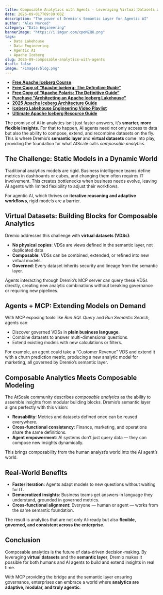 ```yaml
---
title: Composable Analytics with Agents - Leveraging Virtual Datasets and the Semantic Layer
date: 2025-09-017T09:00:00Z
description: "The power of Dremio's Semantic Layer for Agentic AI"
author: "Alex Merced"
category: "Data Engineering"
bannerImage: "https://i.imgur.com/cpoMZQ8.png"
tags:
  - Data Lakehouse
  - Data Engineering
  - Agentic AI
  - Apache Iceberg
slug: 2025-09-composable-analytics-with-agents
draft: false
image: "/images/blog.png"
---
```


- **[Free Apache Iceberg Course](https://hello.dremio.com/webcast-an-apache-iceberg-lakehouse-crash-course-reg.html?utm_source=ev_external_blog&utm_medium=influencer&utm_campaign=semantic_layer&utm_content=alexmerced&utm_term=semantic_layer)**  
- **[Free Copy of “Apache Iceberg: The Definitive Guide”](https://hello.dremio.com/wp-apache-iceberg-the-definitive-guide-reg.html?utm_source=ev_external_blog&utm_medium=influencer&utm_campaign=semantic_layer&utm_content=alexmerced&utm_term=semantic_layer)**  
- **[Free Copy of “Apache Polaris: The Definitive Guide”](https://hello.dremio.com/wp-apache-polaris-guide-reg.html?utm_source=ev_external_blog&utm_medium=influencer&utm_campaign=semantic_layer&utm_content=alexmerced&utm_term=semantic_layer)** 
- **[Purchase "Architecting an Apache Iceberg Lakehouse"](https://www.manning.com/books/architecting-an-apache-iceberg-lakehouse?utm_source=merced&utm_medium=affiliate&utm_campaign=book_merced&a_aid=merced&a_bid=7eac4151)**
- **[2025 Apache Iceberg Architecture Guide](https://medium.com/data-engineering-with-dremio/2025-guide-to-architecting-an-iceberg-lakehouse-9b19ed42c9de)**  
- **[Iceberg Lakehouse Engineering Video Playlist](https://youtube.com/playlist?list=PLsLAVBjQJO0p0Yq1fLkoHvt2lEJj5pcYe&si=WTSnqjXZv6Glkc3y)**  
- **[Ultimate Apache Iceberg Resource Guide](https://medium.com/data-engineering-with-dremio/ultimate-directory-of-apache-iceberg-resources-e3e02efac62e)** 


The promise of AI in analytics isn’t just faster answers, it’s **smarter, more flexible insights**. For that to happen, AI agents need not only access to data but also the ability to compose, extend, and recombine datasets on the fly. This is where Dremio’s **semantic layer** and **virtual datasets** come into play, providing the foundation for what AtScale calls *composable analytics*.

## The Challenge: Static Models in a Dynamic World

Traditional analytics models are rigid. Business intelligence teams define metrics in dashboards or cubes, and changing them often requires IT involvement. This creates bottlenecks when business needs evolve, leaving AI agents with limited flexibility to adjust their workflows.  

For agentic AI, which thrives on **iterative reasoning and adaptive workflows**, rigid models are a barrier.

## Virtual Datasets: Building Blocks for Composable Analytics

Dremio addresses this challenge with **virtual datasets (VDSs)**:  

- **No physical copies**: VDSs are views defined in the semantic layer, not duplicated data.  
- **Composable**: VDSs can be combined, extended, or refined into new virtual models.  
- **Governed**: Every dataset inherits security and lineage from the semantic layer.  

Agents interacting through Dremio’s MCP server can query these VDSs directly, creating new analytic combinations without breaking governance or requiring new pipelines.

## Agents + MCP: Extending Models on Demand

With MCP exposing tools like *Run SQL Query* and *Run Semantic Search*, agents can:  

- Discover governed VDSs in **plain business language**.  
- Combine datasets to answer multi-dimensional questions.  
- Extend existing models with new calculations or filters.  

For example, an agent could take a “Customer Revenue” VDS and extend it with a churn prediction metric, producing a new analytic model for marketing, all governed by Dremio’s semantic layer.

## Composable Analytics Meets Composable Modeling

The AtScale community describes *composable analytics* as the ability to assemble insights from modular building blocks. Dremio’s semantic layer aligns perfectly with this vision:  

- **Reusability**: Metrics and datasets defined once can be reused everywhere.  
- **Cross-functional consistency**: Finance, marketing, and operations share the same definitions.  
- **Agent empowerment**: AI systems don’t just query data — they can compose new insights dynamically.  

This brings composability from the human analyst’s world into the AI agent’s world.

## Real-World Benefits

- **Faster iteration**: Agents adapt models to new questions without waiting for IT.  
- **Democratized insights**: Business teams get answers in language they understand, grounded in governed metrics.  
- **Cross-functional alignment**: Everyone — human or agent — works from the same semantic foundation.  

The result is analytics that are not only AI-ready but also **flexible, governed, and consistent across the enterprise**.

## Conclusion

Composable analytics is the future of data-driven decision-making. By leveraging **virtual datasets** and the **semantic layer**, Dremio makes it possible for both humans and AI agents to build and extend insights in real time.  

With MCP providing the bridge and the semantic layer ensuring governance, enterprises can embrace a world where **analytics are adaptive, modular, and truly agentic**.
